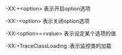 -XX:+\<option> 表示开启option选项

-XX:-\<option> 表示关闭option选项

-XX:\<option>=\<value> 表示设定某个选项的值

-XX:+TraceClassLoading :表示监控类的加载



